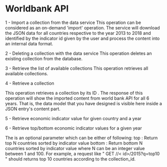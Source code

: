 # Worldbank API

1 - Import a collection from the data service
This operation can be considered as an on-demand 'import' operation. The service will download the JSON data for all countries respective to the year 2013 to 2018 and identified by the indicator id given by the user and process the content into an internal data format.

2 - Deleting a collection with the data service
This operation deletes an existing collection from the database. 

3 - Retrieve the list of available collections
This operation retrieves all available collections. 

4 - Retrieve a collection

This operation retrieves a collection by its ID . The response of this operation will show the imported content from world bank API for all 6 years. That is, the data model that you have designed is visible here inside a JSON entry's content part.

5 - Retrieve economic indicator value for given country and a year

6 - Retrieve top/bottom economic indicator values for a given year

The <query> is an optional parameter which can be either of following: 
top<N> : Return top N countries sorted by indicator value
bottom<N> : Return bottom N countries sorted by indicator value
where N can be an integer value between 1 and 100. For example, a request like " GET /<collections>/< id>/2015?q=top10 " should returns top 10 countries according to the collection_id.